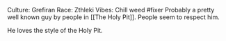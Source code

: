 Culture: Grefiran
Race: Zthleki
Vibes: Chill weed
#fixer
Probably a pretty well known guy by people in [[The Holy Pit]]. People seem to respect him.

He loves the style of the Holy Pit. 